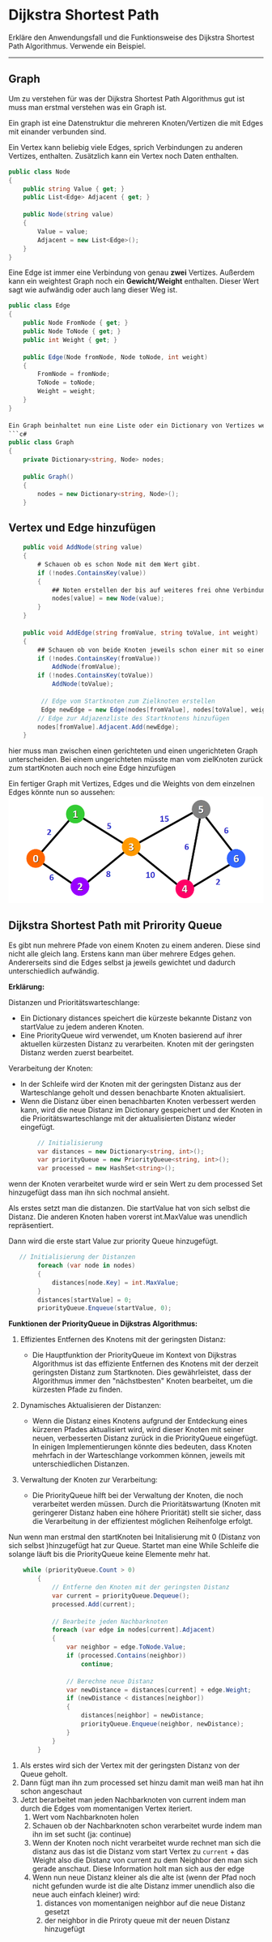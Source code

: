 # Dijkstra Shortest Path

Erkläre den Anwendungsfall und die Funktionsweise des Dijkstra Shortest Path Algorithmus. Verwende ein Beispiel.


----

## Graph
Um zu verstehen für was der Dijkstra Shortest Path Algorithmus gut ist muss man erstmal verstehen was ein Graph ist.

Ein graph ist eine Datenstruktur die mehreren Knoten/Vertizen die mit Edges mit einander verbunden sind. 

Ein Vertex kann beliebig viele Edges, sprich Verbindungen zu anderen Vertizes, enthalten.
Zusätzlich kann ein Vertex noch Daten enthalten.
```C#
public class Node
{
    public string Value { get; }
    public List<Edge> Adjacent { get; }

    public Node(string value)
    {
        Value = value;
        Adjacent = new List<Edge>();
    }
}

```
Eine Edge ist immer eine Verbindung von genau **zwei** Vertizes. 
Außerdem kann ein weightest Graph noch ein **Gewicht/Weight** enthalten. Dieser Wert sagt wie aufwändig oder auch lang dieser Weg ist.
```c#
public class Edge
{
    public Node FromNode { get; }
    public Node ToNode { get; }
    public int Weight { get; }

    public Edge(Node fromNode, Node toNode, int weight)
    {
        FromNode = fromNode;
        ToNode = toNode;
        Weight = weight;
    }
}

Ein Graph beinhaltet nun eine Liste oder ein Dictionary von Vertizes welche jeweils untereinander Edges haben.
```c#
public class Graph
{
    private Dictionary<string, Node> nodes;

    public Graph()
    {
        nodes = new Dictionary<string, Node>();
    }
```


## Vertex und Edge hinzufügen
```c#
    public void AddNode(string value)
    {
        # Schauen ob es schon Node mit dem Wert gibt.
        if (!nodes.ContainsKey(value))
        {
            ## Noten erstellen der bis auf weiteres frei ohne Verbindung im Dictionary besteht
            nodes[value] = new Node(value);
        }
    }

    public void AddEdge(string fromValue, string toValue, int weight)
    {
        ## Schauen ob von beide Knoten jeweils schon einer mit so einem Wert wie im Parameter von AddEdge im Dictionary existiert. Wenn nicht: erstellen.
        if (!nodes.ContainsKey(fromValue))
            AddNode(fromValue);
        if (!nodes.ContainsKey(toValue))
            AddNode(toValue);
        
         // Edge vom Startknoten zum Zielknoten erstellen
         Edge newEdge = new Edge(nodes[fromValue], nodes[toValue], weight);
        // Edge zur Adjazenzliste des Startknotens hinzufügen
        nodes[fromValue].Adjacent.Add(newEdge);
    }
```

hier muss man zwischen einen gerichteten und einen ungerichteten Graph unterscheiden. Bei einem ungerichteten müsste man vom zielKnoten zurück zum startKnoten auch noch eine Edge hinzufügen

Ein fertiger Graph mit Vertizes, Edges und die Weights von dem einzelnen Edges könnte nun so aussehen:
![alt text](./media/graph.png)
## Dijkstra Shortest Path mit Prirority Queue
Es gibt nun mehrere Pfade von einem Knoten zu einem anderen. Diese sind nicht alle gleich lang. Erstens kann man über mehrere Edges gehen. Andererseits sind die Edges selbst ja jeweils gewichtet und dadurch unterschiedlich aufwändig.

**Erklärung:**

Distanzen und Prioritätswarteschlange:
- Ein Dictionary distances speichert die kürzeste bekannte Distanz von startValue zu jedem anderen Knoten.
- Eine PriorityQueue wird verwendet, um Knoten basierend auf ihrer aktuellen kürzesten Distanz zu verarbeiten. Knoten mit der geringsten Distanz werden zuerst bearbeitet.

Verarbeitung der Knoten:
- In der Schleife wird der Knoten mit der geringsten Distanz aus der Warteschlange geholt und dessen benachbarte Knoten aktualisiert.
- Wenn die Distanz über einen benachbarten Knoten verbessert werden kann, wird die neue Distanz im Dictionary gespeichert und der Knoten in die Prioritätswarteschlange mit der aktualisierten Distanz wieder eingefügt.

```c#
        // Initialisierung
        var distances = new Dictionary<string, int>();
        var priorityQueue = new PriorityQueue<string, int>();
        var processed = new HashSet<string>();
```
wenn der Knoten verarbeitet wurde wird er sein Wert zu dem processed Set hinzugefügt dass man ihn sich nochmal ansieht.

Als erstes setzt man die distanzen. Die startValue hat von sich selbst die Distanz. Die anderen Knoten haben vorerst int.MaxValue was unendlich repräsentiert.

Dann wird die erste start Value zur priority Queue hinzugefügt. 
```c#
   // Initialisierung der Distanzen
        foreach (var node in nodes)
        {
            distances[node.Key] = int.MaxValue;
        }
        distances[startValue] = 0;
        priorityQueue.Enqueue(startValue, 0);
```

**Funktionen der PriorityQueue in Dijkstras Algorithmus:**

1. Effizientes Entfernen des Knotens mit der geringsten Distanz:
    - Die Hauptfunktion der PriorityQueue im Kontext von Dijkstras Algorithmus ist das effiziente Entfernen des Knotens mit der derzeit geringsten Distanz zum Startknoten. Dies gewährleistet, dass der Algorithmus immer den "nächstbesten" Knoten bearbeitet, um die kürzesten Pfade zu finden.

2. Dynamisches Aktualisieren der Distanzen:
    - Wenn die Distanz eines Knotens aufgrund der Entdeckung eines kürzeren Pfades aktualisiert wird, wird dieser Knoten mit seiner neuen, verbesserten Distanz zurück in die PriorityQueue eingefügt. In einigen Implementierungen könnte dies bedeuten, dass Knoten mehrfach in der Warteschlange vorkommen können, jeweils mit unterschiedlichen Distanzen.

3. Verwaltung der Knoten zur Verarbeitung:
    - Die PriorityQueue hilft bei der Verwaltung der Knoten, die noch verarbeitet werden müssen. Durch die Prioritätswartung (Knoten mit geringerer Distanz haben eine höhere Priorität) stellt sie sicher, dass die Verarbeitung in der effizientest möglichen Reihenfolge erfolgt.

Nun wenn man erstmal den startKnoten bei Initalisierung mit 0 (Distanz von sich selbst )hinzugefügt hat zur Queue. Startet man eine While Schleife die solange läuft bis die PriorityQueue keine Elemente mehr hat.

```c#
    while (priorityQueue.Count > 0)
        {
            // Entferne den Knoten mit der geringsten Distanz
            var current = priorityQueue.Dequeue();
            processed.Add(current);

            // Bearbeite jeden Nachbarknoten
            foreach (var edge in nodes[current].Adjacent)
            {
                var neighbor = edge.ToNode.Value;
                if (processed.Contains(neighbor))
                    continue;

                // Berechne neue Distanz
                var newDistance = distances[current] + edge.Weight;
                if (newDistance < distances[neighbor])
                {
                    distances[neighbor] = newDistance;
                    priorityQueue.Enqueue(neighbor, newDistance);
                }
            }
        }
```
1. Als erstes wird sich der Vertex mit der geringsten Distanz von der Queue geholt. 
2. Dann fügt man ihn zum processed set hinzu damit man weiß man hat ihn schon angeschaut
3. Jetzt berarbeitet man jeden Nachbarknoten von current indem man durch die Edges vom momentanigen Vertex iteriert.
    1. Wert vom Nachbarknoten holen
    2. Schauen ob der Nachbarknoten schon verarbeitet wurde indem man ihn im set sucht (ja: continue)
    3. Wenn der Knoten noch nicht verarbeitet wurde rechnet man sich die distanz aus
     das ist die Distanz vom start Vertex zu `current` + das Weight also die Distanz von current zu dem Neighbor den man sich gerade anschaut. Diese Information holt man sich aus der edge
    4. Wenn nun neue Distanz kleiner als die alte ist (wenn der Pfad noch nicht gefunden wurde ist die alte Distanz immer unendlich also die neue auch einfach kleiner) wird:
        1. distances von momentanigen neighbor auf die neue Distanz gesetzt
        2. der neighbor in die Priroty queue mit der neuen Distanz hinzugefügt

